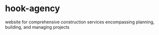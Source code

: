 # hook-agency
website for comprehensive construction services encompassing planning, building, and managing projects
